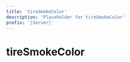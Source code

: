 ```yaml
---
title: 'tireSmokeColor'
description: 'Placeholder for tireSmokeColor'
prefix: '[Server]'
---
```


# tireSmokeColor
